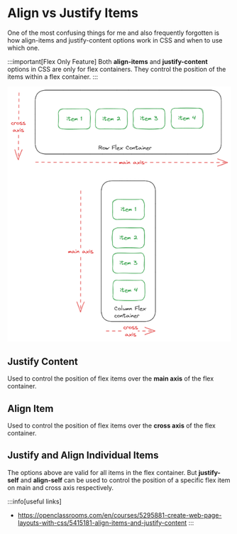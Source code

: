 # Align vs Justify Items

One of the most confusing things for me and also frequently forgotten is
how align-items and justify-content options work in CSS and when to use which one.

:::important[Flex Only Feature]
Both **align-items** and **justify-content** options in CSS are only for flex containers.
They control the position of the items within a flex container.
:::

![Flex Axis](../.././static/img/flex-main-cross-axis.excalidraw.png)

## Justify Content

Used to control the position of flex items over the **main axis** of the flex container.

## Align Item

Used to control the position of flex items over the **cross axis** of the flex container.

## Justify and Align Individual Items

The options above are valid for all items in the flex container.
But **justify-self** and **align-self** can be used to control the position of a specific
flex item on main and cross axis respectively.

:::info[useful links]

-   https://openclassrooms.com/en/courses/5295881-create-web-page-layouts-with-css/5415181-align-items-and-justify-content
    :::
